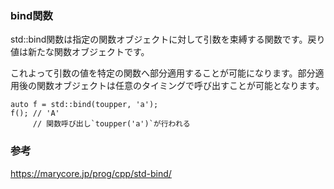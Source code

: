 ### bind関数

std::bind関数は指定の関数オブジェクトに対して引数を束縛する関数です。戻り値は新たな関数オブジェクトです。

これよって引数の値を特定の関数へ部分適用することが可能になります。部分適用後の関数オブジェクトは任意のタイミングで呼び出すことが可能となります。

```
auto f = std::bind(toupper, 'a');
f(); // 'A'
     // 関数呼び出し`toupper('a')`が行われる
```

### 参考
https://marycore.jp/prog/cpp/std-bind/
